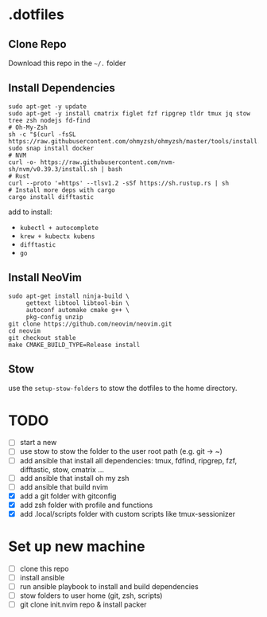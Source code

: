 # .dotfiles

## Clone Repo
Download this repo in the `~/.` folder

## Install Dependencies

```
sudo apt-get -y update
sudo apt-get -y install cmatrix figlet fzf ripgrep tldr tmux jq stow tree zsh nodejs fd-find
# Oh-My-Zsh
sh -c "$(curl -fsSL https://raw.githubusercontent.com/ohmyzsh/ohmyzsh/master/tools/install.sh)"
sudo snap install docker
# NVM
curl -o- https://raw.githubusercontent.com/nvm-sh/nvm/v0.39.3/install.sh | bash
# Rust
curl --proto '=https' --tlsv1.2 -sSf https://sh.rustup.rs | sh
# Install more deps with cargo
cargo install difftastic 
```

add to install:
- `kubectl + autocomplete`
- `krew + kubectx kubens`
- `difftastic`
- `go`
  
## Install NeoVim
```
sudo apt-get install ninja-build \
     gettext libtool libtool-bin \
     autoconf automake cmake g++ \
     pkg-config unzip
git clone https://github.com/neovim/neovim.git
cd neovim
git checkout stable
make CMAKE_BUILD_TYPE=Release install
```

## Stow
use the `setup-stow-folders` to stow the dotfiles to the home directory.

# TODO
- [ ] start a new
- [ ] use stow to stow the folder to the user root path (e.g. git -> ~)
- [ ] add ansible that install all dependencies: tmux, fdfind, ripgrep, fzf, difftastic, stow, cmatrix ...
- [ ] add ansible that install oh my zsh
- [ ] add ansible that build nvim
- [x] add a git folder with gitconfig
- [x] add zsh folder with profile and functions
- [x] add .local/scripts folder with custom scripts like tmux-sessionizer

# Set up new machine
- [ ] clone this repo
- [ ] install ansible
- [ ] run ansible playbook to install and build dependencies
- [ ] stow folders to user home (git, zsh, scripts)
- [ ] git clone init.nvim repo & install packer
